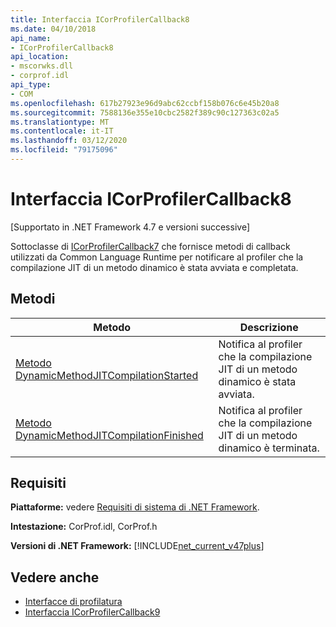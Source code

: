 ```yaml
---
title: Interfaccia ICorProfilerCallback8
ms.date: 04/10/2018
api_name:
- ICorProfilerCallback8
api_location:
- mscorwks.dll
- corprof.idl
api_type:
- COM
ms.openlocfilehash: 617b27923e96d9abc62ccbf158b076c6e45b20a8
ms.sourcegitcommit: 7588136e355e10cbc2582f389c90c127363c02a5
ms.translationtype: MT
ms.contentlocale: it-IT
ms.lasthandoff: 03/12/2020
ms.locfileid: "79175096"
---
```

# <a name="icorprofilercallback8-interface"></a>Interfaccia ICorProfilerCallback8
[Supportato in .NET Framework 4.7 e versioni successive]  

 Sottoclasse di [ICorProfilerCallback7](icorprofilercallback7-interface.md) che fornisce metodi di callback utilizzati da Common Language Runtime per notificare al profiler che la compilazione JIT di un metodo dinamico è stata avviata e completata.
  
## <a name="methods"></a>Metodi  
  
|Metodo|Descrizione|  
|------------|-----------------|  
|[Metodo DynamicMethodJITCompilationStarted](icorprofilercallback8-dynamicmethodjitcompilationstarted-method.md)|Notifica al profiler che la compilazione JIT di un metodo dinamico è stata avviata.|  
|[Metodo DynamicMethodJITCompilationFinished](icorprofilercallback8-dynamicmethodjitcompilationfinished-method.md)|Notifica al profiler che la compilazione JIT di un metodo dinamico è terminata.|  
  
## <a name="requirements"></a>Requisiti  
 **Piattaforme:** vedere [Requisiti di sistema di .NET Framework](../../get-started/system-requirements.md).  
  
 **Intestazione:** CorProf.idl, CorProf.h  
  
**Versioni di .NET Framework:** [!INCLUDE[net_current_v47plus](../../../../includes/net-current-v47plus.md)]  

## <a name="see-also"></a>Vedere anche

- [Interfacce di profilatura](profiling-interfaces.md)
- [Interfaccia ICorProfilerCallback9](icorprofilercallback9-interface.md)
